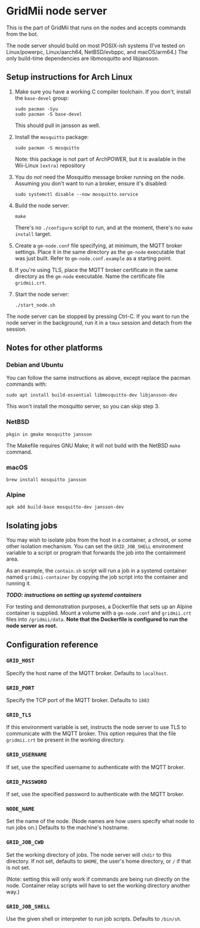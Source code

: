 # GridMii node server

This is the part of GridMii that runs on the nodes and accepts commands from the bot.

The node server should build on most POSIX-ish systems (I've tested on Linux/powerpc, Linux/aarch64, NetBSD/evbppc, and macOS/arm64.) The only build-time dependencies are libmosquitto and libjansson.

## Setup instructions for Arch Linux

1) Make sure you have a working C compiler toolchain. If you don't, install the `base-devel` group:
   ```
   sudo pacman -Syu
   sudo pacman -S base-devel
   ```

   This should pull in jansson as well.

2) Install the `mosquitto` package:
   ```
   sudo pacman -S mosquitto
   ```
   Note: this package is not part of ArchPOWER, but it is available in the Wii-Linux `[extra]` repository

3) You do *not* need the Mosquitto message broker running on the node. Assuming you don't want to run a broker, ensure it's disabled:
   ```
   sudo systemctl disable --now mosquitto.service
   ```
   
4) Build the node server:
   ```
   make
   ```
   There's no `./configure` script to run, and at the moment, there's no `make install` target.

5) Create a `gm-node.conf` file specifying, at minimum, the MQTT broker settings. Place it in the same directory as the `gm-node` executable that was just built. Refer to `gm-node.conf.example` as a starting point.
6) If you're using TLS, place the MQTT broker certificate in the same directory as the `gm-node` executable. Name the certificate file `gridmii.crt`.
7) Start the node server:
   ```
   ./start_node.sh
   ```

The node server can be stopped by pressing Ctrl-C. If you want to run the node server in the background, run it in a `tmux` session and detach from the session.

## Notes for other platforms

### Debian and Ubuntu

You can follow the same instructions as above, except replace the pacman commands with:

```
sudo apt install build-essential libmosquitto-dev libjansson-dev
```

This won't install the mosquitto server, so you can skip step 3.

### NetBSD

```
pkgin in gmake mosquitto jansson
```

The Makefile requires GNU Make; it will not build with the NetBSD `make` command.

### macOS

```
brew install mosquitto jansson
```

### Alpine

```
apk add build-base mosquitto-dev jansson-dev
```

## Isolating jobs

You may wish to isolate jobs from the host in a container, a chroot, or some other isolation mechanism. You can set the `GRID_JOB_SHELL` environment variable to a script or program that forwards the job into the containment area.

As an example, the `contain.sh` script will run a job in a systemd container named `gridmii-container` by copying the job script into the container and running it.

***TODO: instructions on setting up systemd containers***

For testing and demonstration purposes, a Dockerfile that sets up an Alpine container is supplied. Mount a volume with a `gm-node.conf` and `gridmii.crt` files into `/gridmii/data`. **Note that the Dockerfile is configured to run the node server as root.**

## Configuration reference

### `GRID_HOST`

Specify the host name of the MQTT broker. Defaults to `localhost`.

### `GRID_PORT`

Specify the TCP port of the MQTT broker. Defaults to `1883`

### `GRID_TLS`

If this environment variable is set, instructs the node server to use TLS to communicate with the MQTT broker. This option requires that the file `gridmii.crt` be present in the working directory.

### `GRID_USERNAME`

If set, use the specified username to authenticate with the MQTT broker.

### `GRID_PASSWORD`

If set, use the specified password to authenticate with the MQTT broker.

### `NODE_NAME`

Set the name of the node. (Node names are how users specify what node to run jobs on.) Defaults to the machine's hostname.

### `GRID_JOB_CWD`

Set the working directory of jobs. The node server will `chdir` to this directory. If not set, defaults to `$HOME`, the user's home directory, or `/` if that is not set.

(Note: setting this will only work if commands are being run directly on the node. Container relay scripts will have to set the working directory another way.)

### `GRID_JOB_SHELL`

Use the given shell or interpreter to run job scripts. Defaults to `/bin/sh`.
